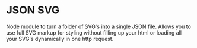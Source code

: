 JSON SVG
=============

Node module to turn a folder of SVG's into a single JSON file. Allows you to use full SVG markup for styling
without filling up your html or loading all your SVG's dynamically in one http request.